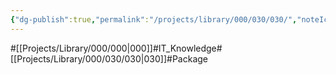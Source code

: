 ```yaml
---
{"dg-publish":true,"permalink":"/projects/library/000/030/030/","noteIcon":"0","created":"2024-03-14T12:40:53.134+09:00","updated":"2024-03-14T14:54:18.419+09:00"}
---
```


#[[Projects/Library/000/000\|000]]#IT_Knowledge#[[Projects/Library/000/030/030\|030]]#Package